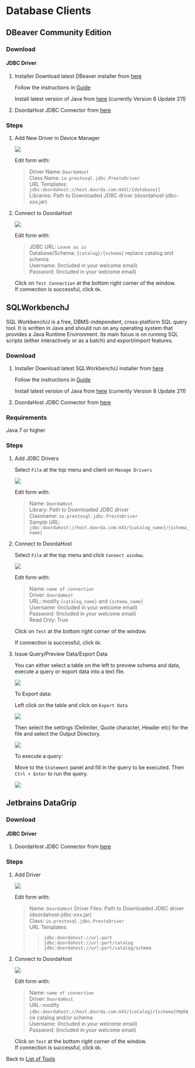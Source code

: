 # Database Clients

## DBeaver Community Edition

### Download

#### JDBC Driver
1) Installer
    Download latest DBeaver installer from [here](https://dbeaver.io/download/2/)

    Follow the instructions in [Guide](https://dbeaver.io/download/2/)
    
    Install latest version of Java from [here](https://java.com/en/download/) (currently Version 8 Update 211) 

2) DoordaHost JDBC Connector from [here](https://github.com/Doorda/drivers-cli/raw/master/doordahost/jdbc/DoordaHostJDBC_309d.jar)

### Steps

1) Add New Driver in Device Manager

    ![](../assets/dbeaver/dbeaver-driver.jpeg)
    
    Edit form with:  
    >Driver Name: `DoordaHost`  
    >Class Name: `io.prestosql.jdbc.PrestoDriver`  
    >URL Templates: `jdbc:doordahost://host.doorda.com:443[/{database}]`  
    >Libraries: Path to Downloaded JDBC driver (doordahost-jdbc-xxx.jar)    

2) Connect to DoordaHost

    ![](../assets/dbeaver/dbeaver-connect.jpeg)
    
    Edit form with:
    >JDBC URL: `Leave as is`  
    >Database/Schema: `{catalog}/{schema}` replace catalog and schema.  
    >Username: (Included in your welcome email)   
    >Password: (Included in your welcome email)   
    
    Click on `Test Connection` at the bottom right corner of the window.   
    If connection is successful, click `Ok`.  

## SQLWorkbenchJ
SQL Workbench/J is a free, DBMS-independent, cross-platform SQL query tool. It is written in Java and should run on any operating system that provides a Java Runtime Environment. Its main focus is on running SQL scripts (either interactively or as a batch) and export/import features.

### Download
1) Installer
    Download latest SQLWorkbench/J installer from [here](http://www.sql-workbench.net/downloads.html)

    Follow the instructions in [Guide](http://www.sql-workbench.net/manual/install.html)
    
    Install latest version of Java from [here](https://java.com/en/download/) (currently Version 8 Update 211) 

2) DoordaHost JDBC Connector from [here](https://github.com/Doorda/drivers-cli/raw/master/doordahost/jdbc/DoordaHostJDBC_309d.jar)

### Requirements
Java 7 or higher


### Steps

1) Add JDBC Drivers

    Select `File` at the top menu and client on `Manage Drivers`
    
    ![](../assets/sqlworkbenchj/sqlworkbenchj-drivers.jpeg)
    
    Edit form with:  
    >Name: `DoordaHost`  
    >Library: Path to Downloaded JDBC driver  
    >Classname: `io.prestosql.jdbc.PrestoDriver`  
    >Sample URL: `jdbc:doordahost://host.doorda.com:443/{catalog_name}/{schema_name}`  

2) Connect to DoordaHost

    Select `File` at the top menu and click `Connect window`. 
    
    ![](../assets/sqlworkbenchj/sqlworkbenchj-form.jpeg)
    
    Edit form with:
    
    >Name: `name of connection`  
    >Driver: `DoordaHost`  
    >URL: modify `{catalog_name}` and `{schema_name}`  
    >Username: (Included in your welcome email)   
    >Password: (Included in your welcome email)   
    >Read Only: True  
    
    Click on `Test` at the bottom right corner of the window. 
    
    If connection is successful, click `Ok`. 

3) Issue Query/Preview Data/Export Data

    You can either select a table on the left to preview schema and data, execute a query or export data into a text file.
    
    ![](../assets/sqlworkbenchj/sqlworkbenchj-preview.jpeg)
    
    To Export data:
    
    Left click on the table and click on `Export Data`
    
    ![](../assets/sqlworkbenchj/sqlworkbenchj-export.jpeg)
    
    Then select the settings (Delimiter, Quote character, Header etc) for the file and select the Output Directory. 
    
    ![](../assets/sqlworkbenchj/sqlworkbenchj-export2.jpeg)
    
    To execute a query:
    
    Move to the `Statement` panel and fill in the query to be executed. Then `Ctrl + Enter` to run the query.
    
    ![](../assets/sqlworkbenchj/sqlworkbenchj-query.jpeg)


## Jetbrains DataGrip

### Download

#### JDBC Driver
1) DoordaHost JDBC Connector from [here](https://github.com/Doorda/drivers-cli/raw/master/doordahost/jdbc/DoordaHostJDBC_309d.jar)

### Steps

1) Add Driver

    ![](../assets/datagrip/datagrip-driver.jpeg)
    
    Edit form with:  
    >Name: `DoordaHost`
    >Driver Files: Path to Downloaded JDBC driver (doordahost-jdbc-xxx.jar)  
    >Class: `io.prestosql.jdbc.PrestoDriver`  
    >URL Templates:   
    >>`jdbc:doordahost://url:port`  
    >>`jdbc:doordahost://url:port/catalog`  
    >>`jdbc:doordahost://url:port/catalog/schema`  

2) Connect to DoordaHost

    ![](../assets/datagrip/datagrip-connect.jpeg)
    
    Edit form with:
    >Name: `name of connection`  
    >Driver: `DoordaHost`  
    >URL: modify `jdbc:doordahost://host.doorda.com:443/{catalog}/{schema}`replace catalog and/or schema.  
    >Username: (Included in your welcome email)   
    >Password: (Included in your welcome email)   
    
    Click on `Test` at the bottom right corner of the window.   
    If connection is successful, click `Ok`.  



Back to [List of Tools](README.md#list-of-supported-tools)
